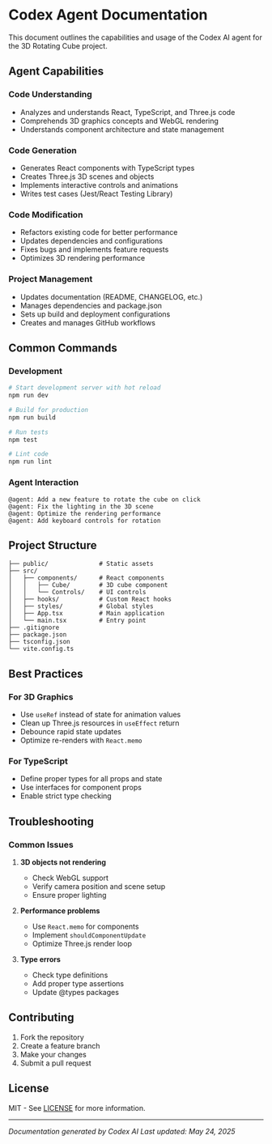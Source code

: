 # Codex Agent Documentation

This document outlines the capabilities and usage of the Codex AI agent for the 3D Rotating Cube project.

## Agent Capabilities

### Code Understanding
- Analyzes and understands React, TypeScript, and Three.js code
- Comprehends 3D graphics concepts and WebGL rendering
- Understands component architecture and state management

### Code Generation
- Generates React components with TypeScript types
- Creates Three.js 3D scenes and objects
- Implements interactive controls and animations
- Writes test cases (Jest/React Testing Library)

### Code Modification
- Refactors existing code for better performance
- Updates dependencies and configurations
- Fixes bugs and implements feature requests
- Optimizes 3D rendering performance

### Project Management
- Updates documentation (README, CHANGELOG, etc.)
- Manages dependencies and package.json
- Sets up build and deployment configurations
- Creates and manages GitHub workflows

## Common Commands

### Development
```bash
# Start development server with hot reload
npm run dev

# Build for production
npm run build

# Run tests
npm test

# Lint code
npm run lint
```

### Agent Interaction
```
@agent: Add a new feature to rotate the cube on click
@agent: Fix the lighting in the 3D scene
@agent: Optimize the rendering performance
@agent: Add keyboard controls for rotation
```

## Project Structure

```
├── public/              # Static assets
├── src/
│   ├── components/      # React components
│   │   ├── Cube/        # 3D cube component
│   │   └── Controls/    # UI controls
│   ├── hooks/           # Custom React hooks
│   ├── styles/          # Global styles
│   ├── App.tsx          # Main application
│   └── main.tsx         # Entry point
├── .gitignore
├── package.json
├── tsconfig.json
└── vite.config.ts
```

## Best Practices

### For 3D Graphics
- Use `useRef` instead of state for animation values
- Clean up Three.js resources in `useEffect` return
- Debounce rapid state updates
- Optimize re-renders with `React.memo`

### For TypeScript
- Define proper types for all props and state
- Use interfaces for component props
- Enable strict type checking

## Troubleshooting

### Common Issues
1. **3D objects not rendering**
   - Check WebGL support
   - Verify camera position and scene setup
   - Ensure proper lighting

2. **Performance problems**
   - Use `React.memo` for components
   - Implement `shouldComponentUpdate`
   - Optimize Three.js render loop

3. **Type errors**
   - Check type definitions
   - Add proper type assertions
   - Update @types packages

## Contributing

1. Fork the repository
2. Create a feature branch
3. Make your changes
4. Submit a pull request

## License

MIT - See [LICENSE](LICENSE) for more information.

---
*Documentation generated by Codex AI*
*Last updated: May 24, 2025*

